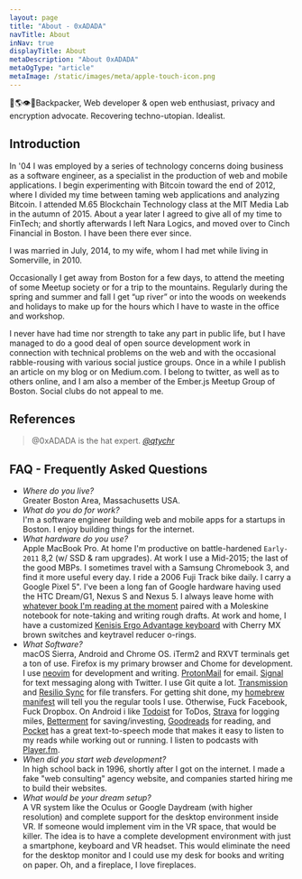 ```yaml
---
layout: page
title: "About - 0xADADA"
navTitle: About
inNav: true
displayTitle: About
metaDescription: "About 0xADADA"
metaOgType: "article"
metaImage: /static/images/meta/apple-touch-icon.png
---
```


🎒🌎👁🔑Backpacker, Web developer & open web enthusiast, privacy and encryption
advocate. Recovering techno-utopian. Idealist. 

## Introduction

In '04 I was employed by a series of technology concerns doing business as a
software engineer, as a specialist in the production of web and mobile applications.
I begin experimenting with Bitcoin toward the end of 2012, where I divided my
time between taming web applications and analyzing Bitcoin. I attended M.65 Blockchain
Technology class at the MIT Media Lab in the autumn of 2015. About a year later
I agreed to give all of my time to FinTech; and shortly afterwards I left Nara
Logics, and moved over to Cinch Financial in Boston. I have been there ever since.

I was married in July, 2014, to my wife, whom I had met while living in
Somerville, in 2010.

Occasionally I get away from Boston for a few days, to attend the meeting of some
Meetup society or for a trip to the mountains. Regularly during the spring and
summer and fall I get “up river” or into the woods on weekends and holidays to
make up for the hours which I have to waste in the office and workshop.

I never have had time nor strength to take any part in public life, but I have
managed to do a good deal of open source development work in connection with
technical problems on the web and with the occasional rabble-rousing with various
social justice groups. Once in a while I publish an article on my blog or on
Medium.com. I belong to twitter, as well as to others online, and I am also a
member of the Ember.js Meetup Group of Boston. Social clubs do not appeal to me.


## References

> @0xADADA is the hat expert. 
> <cite>[@qtychr](https://twitter.com/qtychr/status/756121223302635520)</cite>


## FAQ - Frequently Asked Questions

* *Where do you live?*<br>
Greater Boston Area, Massachusetts USA.
* *What do you do for work?*<br>
I'm a software engineer building web and mobile apps for a startups
in Boston. I enjoy building things for the internet.
* *What hardware do you use?*<br>
Apple MacBook Pro. At home I'm productive on battle-hardened `Early-2011` 8,2
(w/ SSD & ram upgrades). At work I use a Mid-2015; the last of the good MBPs.
I sometimes travel with a Samsung Chromebook 3, and find it more useful every day.
I ride a 2006 Fuji Track bike daily. I carry a Google Pixel 5". I've been a long
fan of Google hardware having used the HTC Dream/G1, Nexus S and Nexus 5. 
I always leave home with [whatever book
I'm reading at the moment](https://www.goodreads.com/review/list/60524683-0xadada?shelf=currently-reading)
paired with a Moleskine notebook for note-taking and writing rough drafts. At
work and home, I have a customized 
[Kenisis Ergo Advantage keyboard](https://www.kinesis-ergo.com/shop/advantage-for-pc-mac/)
with Cherry MX brown switches and keytravel
reducer o-rings.<br>
* *What Software?*<br>
macOS Sierra, Android and Chrome OS. iTerm2 and RXVT terminals get a ton of
use. Firefox is my primary browser and Chome for development. I use
[neovim](https://github.com/neovim/neovim) for development and writing.
[ProtonMail](https://protonmail.com/) for email.
[Signal](https://play.google.com/store/apps/details?id=org.thoughtcrime.securesms)
 for text messaging along with Twitter. I use Git quite a lot.
[Transmission](https://transmissionbt.com/) and
[Resilio Sync](https://www.resilio.com/) for file transfers.
For getting shit done, my
[homebrew manifest](https://github.com/0xadada/dotfiles/blob/master/brew.sh#L27)
will tell you the regular tools I use.
Otherwise, Fuck Facebook, Fuck Dropbox. On Android i like 
[Todoist](https://todoist.com/) for ToDos,
[Strava](https://www.strava.com/) for logging miles,
[Betterment](https://www.betterment.com) for saving/investing,
[Goodreads](https://www.goodreads.com) for reading, and
[Pocket](https://getpocket.com) has a great text-to-speech mode that makes it easy
to listen to my reads while working out or running. I listen to podcasts with
[Player.fm](https://player.fm).
* *When did you start web development?*<br>
In high school back in 1996, shortly after I got on the internet. I made a fake
"web consulting" agency website, and companies started hiring me to build
their websites.
* *What would be your dream setup?*<br>
A VR system like the Oculus or Google Daydream (with higher resolution) and
complete support for the desktop environment inside VR. If someone would implement
vim in the VR space, that would be killer. The idea is to have a complete
development environment with just a smartphone, keyboard and VR headset. This
would eliminate the need for the desktop monitor and I could use my desk for books
and writing on paper. Oh, and a fireplace, I love fireplaces.

